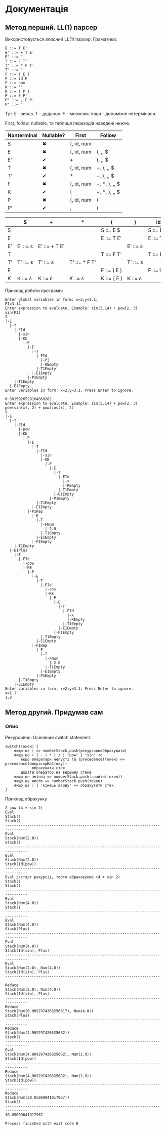 # Документація
## Метод перший. LL(1) парсер
Використовується *власний* LL(1) парсер.
Граматика:

```text
E ::= T E'
E' ::= + T E'
E' ::= ''
T ::= F T'
T' ::= * F T'
T' ::= ''
F ::= ( E )
F ::= id K
F ::= num
K ::= ''
K ::= ( P )
P ::= E P'
P' ::= , E P'
P' ::= ''
```
Тут E - вираз. T - доданок. F - множник. інши - допоміжні нетермінали.


First, follow, nullable, та таблиця переходів наведені нижче.


<table class="pure-table pure-table-bordered">
    <thead>
    <tr id="firstFollowTableHead"><th>Nonterminal</th><th>Nullable?</th><th>First</th><th>Follow</th></tr>
    </thead>
    <tbody id="firstFollowTableRows"><tr></tr><tr><td nowrap="nowrap">S</td><td nowrap="nowrap">✖</td><td nowrap="nowrap">(, id, num</td><td nowrap="nowrap"></td></tr><tr></tr><tr><td nowrap="nowrap">E</td><td nowrap="nowrap">✖</td><td nowrap="nowrap">(, id, num</td><td nowrap="nowrap">), ,, $</td></tr><tr></tr><tr><td nowrap="nowrap">E'</td><td nowrap="nowrap">✔</td><td nowrap="nowrap">+</td><td nowrap="nowrap">), ,, $</td></tr><tr></tr><tr><td nowrap="nowrap">T</td><td nowrap="nowrap">✖</td><td nowrap="nowrap">(, id, num</td><td nowrap="nowrap">+, ), ,, $</td></tr><tr></tr><tr><td nowrap="nowrap">T'</td><td nowrap="nowrap">✔</td><td nowrap="nowrap">*</td><td nowrap="nowrap">+, ), ,, $</td></tr><tr></tr><tr><td nowrap="nowrap">F</td><td nowrap="nowrap">✖</td><td nowrap="nowrap">(, id, num</td><td nowrap="nowrap">+, *, ), ,, $</td></tr><tr></tr><tr><td nowrap="nowrap">K</td><td nowrap="nowrap">✔</td><td nowrap="nowrap">(</td><td nowrap="nowrap">+, *, ), ,, $</td></tr><tr></tr><tr><td nowrap="nowrap">P</td><td nowrap="nowrap">✖</td><td nowrap="nowrap">(, id, num</td><td nowrap="nowrap">)</td></tr><tr></tr><tr><td nowrap="nowrap">P'</td><td nowrap="nowrap">✔</td><td nowrap="nowrap">,</td><td nowrap="nowrap">)</td></tr></tbody>
</table>

<table>
    <thead>
    <tr id="llTableHead"><th></th><th>$</th><th>+</th><th>*</th><th>(</th><th>)</th><th>id</th><th>num</th></tr></thead>
    <tbody id="llTableRows"><tr></tr><tr><td nowrap="nowrap">S</td><td nowrap="nowrap"></td><td nowrap="nowrap"></td><td nowrap="nowrap"></td><td nowrap="nowrap">S ::= E $</td><td nowrap="nowrap"></td><td nowrap="nowrap">S ::= E $</td><td nowrap="nowrap">S ::= E $</td></tr><tr></tr><tr><td nowrap="nowrap">E</td><td nowrap="nowrap"></td><td nowrap="nowrap"></td><td nowrap="nowrap"></td><td nowrap="nowrap">E ::= T E'</td><td nowrap="nowrap"></td><td nowrap="nowrap">E ::= T E'</td><td nowrap="nowrap">E ::= T E'</td></tr><tr></tr><tr><td nowrap="nowrap">E'</td><td nowrap="nowrap">E' ::= ε</td><td nowrap="nowrap">E' ::= + T E'</td><td nowrap="nowrap"></td><td nowrap="nowrap"></td><td nowrap="nowrap">E' ::= ε</td><td nowrap="nowrap"></td><td nowrap="nowrap"></td></tr><tr></tr><tr><td nowrap="nowrap">T</td><td nowrap="nowrap"></td><td nowrap="nowrap"></td><td nowrap="nowrap"></td><td nowrap="nowrap">T ::= F T'</td><td nowrap="nowrap"></td><td nowrap="nowrap">T ::= F T'</td><td nowrap="nowrap">T ::= F T'</td></tr><tr></tr><tr><td nowrap="nowrap">T'</td><td nowrap="nowrap">T' ::= ε</td><td nowrap="nowrap">T' ::= ε</td><td nowrap="nowrap">T' ::= * F T'</td><td nowrap="nowrap"></td><td nowrap="nowrap">T' ::= ε</td><td nowrap="nowrap"></td><td nowrap="nowrap"></td></tr><tr></tr><tr><td nowrap="nowrap">F</td><td nowrap="nowrap"></td><td nowrap="nowrap"></td><td nowrap="nowrap"></td><td nowrap="nowrap">F ::= ( E )</td><td nowrap="nowrap"></td><td nowrap="nowrap">F ::= id K</td><td nowrap="nowrap">F ::= num</td></tr><tr></tr><tr><td nowrap="nowrap">K</td><td nowrap="nowrap">K ::= ε</td><td nowrap="nowrap">K ::= ε</td><td nowrap="nowrap">K ::= ε</td><td nowrap="nowrap">K ::= ( E )</td><td nowrap="nowrap">K ::= ε</td><td nowrap="nowrap"></td><td nowrap="nowrap"></td></tr></tbody>
</table>

Приклад роботи програми:
```text
Enter global variables in form: x=2;y=3.1;
PI=3.14
Enter expression to evaluate. Example: sin(3.14) + pow(2, 3)
sin(PI)
S
|-E
  |-T
    |-FId
      |-sin
      |-KE
        |-P
          |-E
            |-T
              |-FId
                |-PI
                |-KEmpty
              |-T1Empty
            |-E1Empty
          |-P1Empty
    |-T1Empty
  |-E1Empty
Enter variables in form: x=2;y=3.1. Press Enter to ignore.

0.0015926529164868282
Enter expression to evaluate. Example: sin(3.14) + pow(2, 3)
pow(sin(x), 2) + pow(cos(x), 2)
S
|-E
  |-T
    |-FId
      |-pow
      |-KE
        |-P
          |-E
            |-T
              |-FId
                |-sin
                |-KE
                  |-P
                    |-E
                      |-T
                        |-FId
                          |-x
                          |-KEmpty
                        |-T1Empty
                      |-E1Empty
                    |-P1Empty
              |-T1Empty
            |-E1Empty
          |-P1Rep
            |-E
              |-T
                |-FNum
                  |-2.0
                |-T1Empty
              |-E1Empty
            |-P1Empty
    |-T1Empty
  |-E1Plus
    |-T
      |-FId
        |-pow
        |-KE
          |-P
            |-E
              |-T
                |-FId
                  |-cos
                  |-KE
                    |-P
                      |-E
                        |-T
                          |-FId
                            |-x
                            |-KEmpty
                          |-T1Empty
                        |-E1Empty
                      |-P1Empty
                |-T1Empty
              |-E1Empty
            |-P1Rep
              |-E
                |-T
                  |-FNum
                    |-2.0
                  |-T1Empty
                |-E1Empty
              |-P1Empty
      |-T1Empty
    |-E1Empty
Enter variables in form: x=2;y=3.1. Press Enter to ignore.
x=1.1
1.0
```
## Метод другий. Придумав сам
### Опис
Рекурсивно:
Основний switch statement.
```text
switch(токен) {
    якщо це ( => numberStack.push(рекурсивноОбрахувати)
    якщо це + | - | * | / | "pow" | "sin" то 
       якщо оператори непусті та (precedence(токен) <= precedence(операторНаСтеку)) 
            обрахувати стек
       додати оператор на вершину стека
    якщо це змінна => numberStack.push(знайти(токен))
    якщо це число => numberStack.push(токен)
    якщо це ) | 'кінець вводу' => обрахувати стек
}
```
Приклад обрахунку
```text
2 pow (4 + sin 2)
Eval
Stack()
Stack()
--------------------------------------------------------------------------------
Eval
Stack(Num(2.0))
Stack()
--------------------------------------------------------------------------------
Eval
Stack(Num(2.0))
Stack(Id(pow))
--------------------------------------------------------------------------------
Eval //старт рекурсії, тобто обраховуємо (4 + sin 2)
Stack()
Stack()
--------------------------------------------------------------------------------
Eval
Stack(Num(4.0))
Stack()
--------------------------------------------------------------------------------
Eval
Stack(Num(4.0))
Stack(Plus)
--------------------------------------------------------------------------------
Eval
Stack(Num(4.0))
Stack(Id(sin), Plus)
--------------------------------------------------------------------------------
Eval
Stack(Num(2.0), Num(4.0))
Stack(Id(sin), Plus)
--------------------------------------------------------------------------------
Reduce
Stack(Num(2.0), Num(4.0))
Stack(Id(sin), Plus)
--------------------------------------------------------------------------------
Reduce
Stack(Num(0.9092974268256817), Num(4.0))
Stack(Plus)
--------------------------------------------------------------------------------
Reduce
Stack(Num(4.909297426825682))
Stack()
--------------------------------------------------------------------------------
Eval
Stack(Num(4.909297426825682), Num(2.0))
Stack(Id(pow))
--------------------------------------------------------------------------------
Reduce
Stack(Num(4.909297426825682), Num(2.0))
Stack(Id(pow))
--------------------------------------------------------------------------------
Reduce
Stack(Num(30.05009041917967))
Stack()
--------------------------------------------------------------------------------
30.05009041917967

Process finished with exit code 0

```

